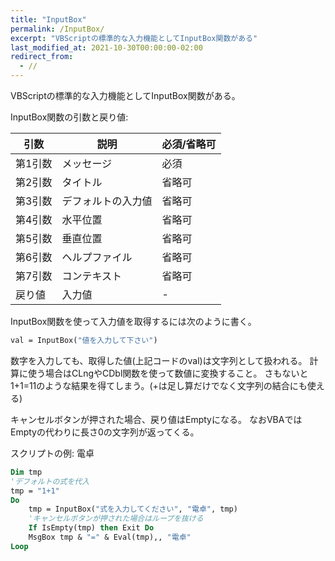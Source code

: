 ```yaml
---
title: "InputBox"
permalink: /InputBox/
excerpt: "VBScriptの標準的な入力機能としてInputBox関数がある"
last_modified_at: 2021-10-30T00:00:00-02:00
redirect_from:
  - //
---
```


VBScriptの標準的な入力機能としてInputBox関数がある。

InputBox関数の引数と戻り値:

|引数|説明|必須/省略可|
|---|---|---|
|第1引数|メッセージ|必須|
|第2引数|タイトル|省略可|
|第3引数|デフォルトの入力値|省略可|
|第4引数|水平位置|省略可|
|第5引数|垂直位置|省略可|
|第6引数|ヘルプファイル|省略可|
|第7引数|コンテキスト|省略可|
|戻り値|入力値|-|

InputBox関数を使って入力値を取得するには次のように書く。

```vb
val = InputBox("値を入力して下さい")
```

数字を入力しても、取得した値(上記コードのval)は文字列として扱われる。
計算に使う場合はCLngやCDbl関数を使って数値に変換すること。
さもないと1+1=11のような結果を得てしまう。(+は足し算だけでなく文字列の結合にも使える)

キャンセルボタンが押された場合、戻り値はEmptyになる。
なおVBAではEmptyの代わりに長さ0の文字列が返ってくる。

スクリプトの例: 電卓

```vb
Dim tmp
'デフォルトの式を代入
tmp = "1+1"
Do
    tmp = InputBox("式を入力してください", "電卓", tmp)
    'キャンセルボタンが押された場合はループを抜ける
    If IsEmpty(tmp) then Exit Do
    MsgBox tmp & "=" & Eval(tmp),, "電卓"
Loop
```
